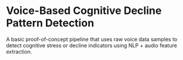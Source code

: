 # Voice-Based Cognitive Decline Pattern Detection
 A basic proof-of-concept pipeline that uses raw voice data samples to detect cognitive stress or decline indicators using NLP + audio feature extraction.
